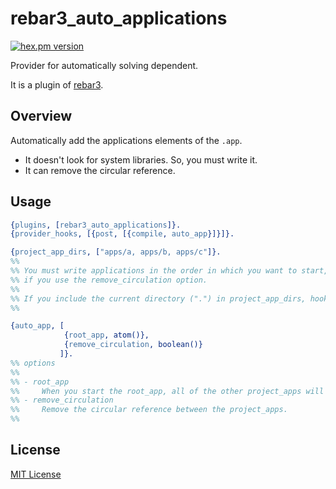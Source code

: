 rebar3_auto_applications
======
[![hex.pm version](https://img.shields.io/hexpm/v/rebar3_auto_applications.svg)](https://hex.pm/packages/rebar3_auto_applications)

Provider for automatically solving dependent.

It is a plugin of [rebar3](https://github.com/erlang/rebar3).

## Overview
Automatically add the applications elements of the `.app`.

- It doesn't look for system libraries. So, you must write it.
- It can remove the circular reference.

## Usage

```erlang
{plugins, [rebar3_auto_applications]}.
{provider_hooks, [{post, [{compile, auto_app}]}]}.

{project_app_dirs, ["apps/a, apps/b, apps/c"]}.
%%
%% You must write applications in the order in which you want to start,
%% if you use the remove_circulation option.
%%
%% If you include the current directory (".") in project_app_dirs, hook will not work correctly.
%%

{auto_app, [
            {root_app, atom()},
            {remove_circulation, boolean()}
           ]}.
%% options
%%
%% - root_app
%%     When you start the root_app, all of the other project_apps will launch.
%% - remove_circulation
%%     Remove the circular reference between the project_apps.
%%
```

## License
[MIT License](LICENSE)
